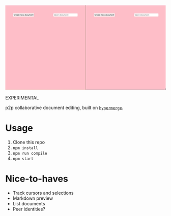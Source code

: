 ![](demo.gif)

EXPERIMENTAL

p2p collaborative document editing, built on [`hypermerge`](https://github.com/automerge/hypermerge).

# Usage

1. Clone this repo
2. `npm install`
3. `npm run compile`
4. `npm start`

# Nice-to-haves

- Track cursors and selections
- Markdown preview
- List documents
- Peer identities?